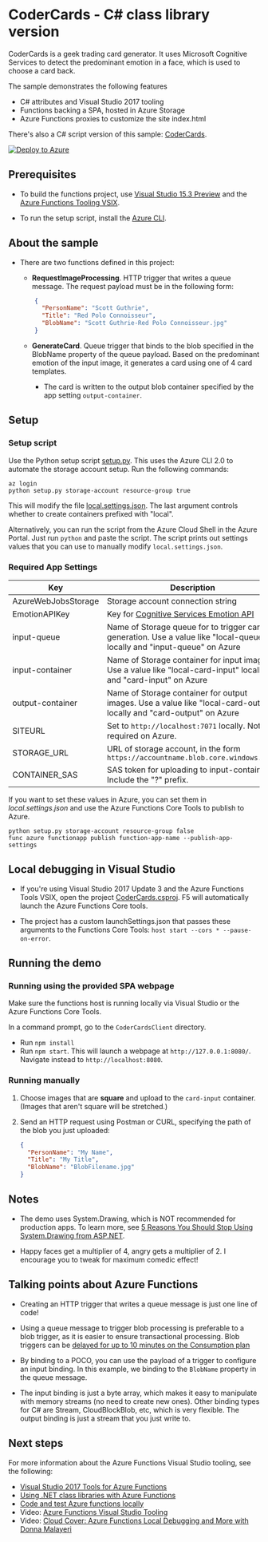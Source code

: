 # CoderCards - C# class library version

CoderCards is a geek trading card generator. It uses Microsoft Cognitive Services to detect the predominant emotion in a face, which is used to choose a card back.

The sample demonstrates the following features
- C# attributes and Visual Studio 2017 tooling
- Functions backing a SPA, hosted in Azure Storage
- Azure Functions proxies to customize the site index.html

There's also a C# script version of this sample: [CoderCards](https://github.com/lindydonna/codercards).

[![Deploy to Azure](http://azuredeploy.net/deploybutton.svg)](https://portal.azure.com/#create/Microsoft.Template/uri/https%3A%2F%2Fgithub.com%2Flindydonna%2FCoderCardsV2%2Fblob%2Fmaster%2FAzureDeploy%2Fazuredeploy.json)

## Prerequisites

* To build the functions project, use [Visual Studio 15.3 Preview](https://www.visualstudio.com/vs/preview/) and the [Azure Functions Tooling VSIX](https://marketplace.visualstudio.com/items?itemName=AndrewBHall-MSFT.AzureFunctionToolsforVisualStudio2017).

* To run the setup script, install the [Azure CLI](https://docs.microsoft.com/en-us/cli/azure/install-azure-cli). 

## About the sample

* There are two functions defined in this project:
  * **RequestImageProcessing**. HTTP trigger that writes a queue message. The request payload must be in the following form:

  ```json
      {
        "PersonName": "Scott Guthrie",
        "Title": "Red Polo Connoisseur",
        "BlobName": "Scott Guthrie-Red Polo Connoisseur.jpg"
      }
  ```

  * **GenerateCard**. Queue trigger that binds to the blob specified in the BlobName property of the queue payload. Based on the predominant emotion of the input image, it generates a card using one of 4 card templates.
     
     * The card is written to the output blob container specified by the app setting `output-container`. 

## Setup

### Setup script

Use the Python setup script [setup.py](setup.py). This uses the Azure CLI 2.0 to automate the storage account setup. Run the following commands:

```
az login
python setup.py storage-account resource-group true
```

This will modify the file [local.settings.json](CoderCards/local.settings.json). The last argument controls whether to create containers prefixed with "local".

Alternatively, you can run the script from the Azure Cloud Shell in the Azure Portal. Just run `python` and paste the script. The script prints out settings values that you can use to manually modify `local.settings.json`. 

### Required App Settings 

| Key                 | Description |
|-----                | ------|
| AzureWebJobsStorage | Storage account connection string |
| EmotionAPIKey       | Key for [Cognitive Services Emotion API](https://www.microsoft.com/cognitive-services/en-us/emotion-api) |
| input-queue         |  Name of Storage queue for to trigger card generation. Use a value like "local-queue" locally and "input-queue" on Azure
| input-container     | Name of Storage container for input images. Use a value like "local-card-input" locally and "card-input" on Azure |
| output-container     | Name of Storage container for output images. Use a value like "local-card-output" locally and "card-output" on Azure |
| SITEURL              | Set to `http://localhost:7071` locally. Not required on Azure. |
| STORAGE_URL          | URL of storage account, in the form `https://accountname.blob.core.windows.net/` |
| CONTAINER_SAS        | SAS token for uploading to input-container. Include the "?" prefix. |

If you want to set these values in Azure, you can set them in *local.settings.json* and use the Azure Functions Core Tools to publish to Azure.

```
python setup.py storage-account resource-group false
func azure functionapp publish function-app-name --publish-app-settings
```

## Local debugging in Visual Studio 

- If you're using Visual Studio 2017 Update 3 and the Azure Functions Tools VSIX, open the project [CoderCards.csproj](CoderCards/CoderCards.csproj). F5 will automatically launch the Azure Functions Core tools.

- The project has a custom launchSettings.json that passes these arguments to the Functions Core Tools: `host start --cors * --pause-on-error`.

## Running the demo

### Running using the provided SPA webpage

Make sure the functions host is running locally via Visual Studio or the Azure Functions Core Tools.

In a command prompt, go to the `CoderCardsClient` directory.

- Run `npm install`
- Run `npm start`. This will launch a webpage at `http://127.0.0.1:8080/`. Navigate instead to `http://localhost:8080`.

### Running manually 
1. Choose images that are **square** and upload to the `card-input` container. (Images that aren't square will be stretched.)
2. Send an HTTP request using Postman or CURL, specifying the path of the blob you just uploaded:

    ```json
    {
      "PersonName": "My Name", 
      "Title": "My Title",
      "BlobName": "BlobFilename.jpg"
    }
    ```

## Notes

* The demo uses System.Drawing, which is NOT recommended for production apps. To learn more, see [5 Reasons You Should Stop Using System\.Drawing from ASP\.NET](http://photosauce.net/blog/post/5-reasons-you-should-stop-using-systemdrawing-from-aspnet).

* Happy faces get a multiplier of 4, angry gets a multiplier of 2. I encourage you to tweak for maximum comedic effect!

## Talking points about Azure Functions

* Creating an HTTP trigger that writes a queue message is just one line of code!

* Using a queue message to trigger blob processing is preferable to a blob trigger, as it is easier to ensure transactional processing. Blob triggers can be [delayed for up to 10 minutes on the Consumption plan](https://docs.microsoft.com/en-us/azure/azure-functions/functions-scale#how-the-consumption-plan-works)

* By binding to a POCO, you can use the payload of a trigger to configure an input binding. In this example, we binding to the `BlobName` property in the queue message.

* The input binding is just a byte array, which makes it easy to manipulate with memory streams (no need to create new ones). Other binding types for C# are Stream, CloudBlockBlob, etc, which is very flexible. The output binding is just a stream that you just write to.

## Next steps

For more information about the Azure Functions Visual Studio tooling, see the following:

- [Visual Studio 2017 Tools for Azure Functions](https://docs.microsoft.com/en-us/azure/azure-functions/functions-develop-vs)
- [Using \.NET class libraries with Azure Functions](https://docs.microsoft.com/en-us/azure/azure-functions/functions-dotnet-class-library)
- [Code and test Azure functions locally](https://docs.microsoft.com/en-us/azure/azure-functions/functions-run-local)
- Video: [Azure Functions Visual Studio Tooling](https://www.youtube.com/watch?v=BN2sIRrOt8A)
- Video: [Cloud Cover: Azure Functions Local Debugging and More with Donna Malayeri](https://channel9.msdn.com/Shows/Cloud+Cover/Episode-231-Azure-Functions-Local-Debugging-and-More-with-Donna-Malayeri)
